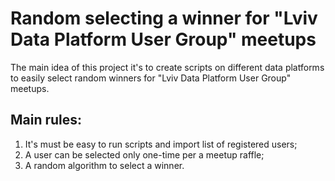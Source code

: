 # Random selecting a winner for "Lviv Data Platform User Group" meetups

The main idea of this project it's to create scripts on different data platforms to easily select random winners for "Lviv Data Platform User Group" meetups.

## Main rules:
1. It's must be easy to run scripts and import list of registered users;
2. A user can be selected only one-time per a meetup raffle;
3. A random algorithm to select a winner.

